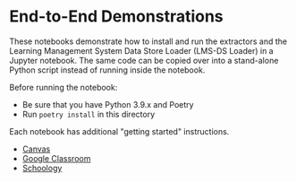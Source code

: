 # End-to-End Demonstrations

These notebooks demonstrate how to install and run the extractors and the
Learning Management System Data Store Loader (LMS-DS Loader) in a Jupyter
notebook. The same code can be copied over into a stand-alone Python script
instead of running inside the notebook.

Before running the notebook:

* Be sure that you have Python 3.9.x and Poetry
* Run `poetry install` in this directory

Each notebook has additional "getting started" instructions.

* [Canvas](canvas-e2e.ipynb)
* [Google Classroom](google-e2e.ipynb)
* [Schoology](schoology-e2e.ipynb)
